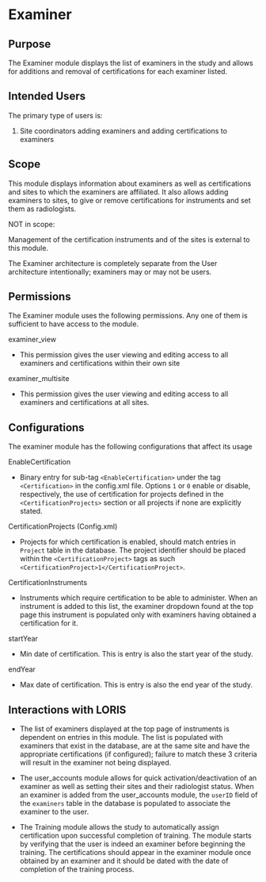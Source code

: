 # Examiner

## Purpose

The Examiner module displays the list of examiners in the study and allows 
for additions and removal of certifications for each examiner listed.

## Intended Users

The primary type of users is:
1. Site coordinators adding examiners and adding certifications to examiners


## Scope

This module displays information about examiners as well as certifications and 
sites to which the examiners are affiliated. It also allows adding examiners 
to sites, to give or remove certifications for instruments and set them as 
radiologists.

NOT in scope:

Management of the certification instruments and of the sites is external to 
this module.

The Examiner architecture is completely separate from the User 
architecture intentionally; examiners may or may not be users.


## Permissions

The Examiner module uses the following permissions. Any one of them 
is sufficient to have access to the module.

examiner_view
 - This permission gives the user viewing and editing access to all 
 examiners and certifications within their own site

examiner_multisite
 - This permission gives the user viewing and editing access to all 
 examiners and certifications at all sites.

## Configurations

The examiner module has the following configurations that affect its usage

EnableCertification
 - Binary entry for sub-tag `<EnableCertification>` under the tag 
 `<Certification>` in the config.xml file. Options `1` or `0` enable or 
 disable, respectively, the use of certification for projects defined 
 in the `<CertificationProjects>` section or all projects if none are 
 explicitly stated.
   

CertificationProjects (Config.xml)
 - Projects for which certification is enabled, should match entries in 
 `Project` table in the database. The project identifier should be placed 
 within the `<CertificationProject>` tags as such 
 `<CertificationProject>1</CertificationProject>`.

CertificationInstruments
 - Instruments which require certification to be able to administer. 
 When an instrument is added to this list, the examiner dropdown found 
 at the top page this instrument is populated only with examiners having 
 obtained a certification for it.

startYear
 - Min date of certification. This is entry is also the start year of the study.

endYear
 - Max date of certification. This is entry is also the end year of the study.

## Interactions with LORIS

- The list of examiners displayed at the top page of instruments is 
dependent on entries in this module. The list is populated 
with examiners that exist in the database, are at the same site 
and have the appropriate certifications (if configured); failure to 
match these 3 criteria will result in the examiner not being displayed.

- The user_accounts module allows for quick activation/deactivation of 
an examiner as well as setting their sites and their radiologist status.
When an examiner is added from the user_accounts module, the `userID` field of 
the `examiners` table in the database is populated to associate the examiner 
to the user.

- The Training module allows the study to automatically assign 
certification upon successful completion of training. The module 
starts by verifying that the user is indeed an examiner 
before beginning the training. The certifications should appear 
in the examiner module once obtained by an examiner and it should 
be dated with the date of completion of the training process.

